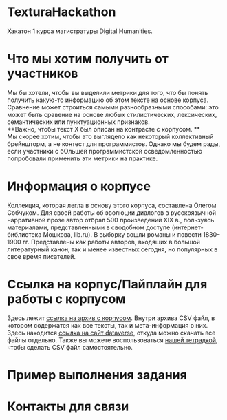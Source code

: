 # TexturaHackathon
Хакатон 1 курса магистратуры Digital Humanities.
# Что мы хотим получить от участников
Мы бы хотели, чтобы вы выделили метрики для того, что бы понять получить какую-то информацию об этом тексте на основе корпуса. Сравнение может строиться самыми разнообразными способами: это может быть сравение на основе любых стилистических, лексических, семантических или пунктуационных признаков.       
**Важно, чтобы текст Х был описан на контрасте с корпусом. **        
Мы скорее хотим, чтобы это выглядело как некоторый коллективный брейншторм, а не контест для программистов. Однако мы будем рады, если участники с бОльшей программистской осведомленностью попробовали применить эти метрики на практике.
# Информация о корпусе
Коллекция, которая легла в основу этого корпуса, составлена Олегом
Собчуком.  Для своей работы об эволюции диалогов в русскоязычной
нарративной прозе автор отбрал 500 произведений XIX в., пользуясь
материалами, представленными в сводобном доступе (интернет-библиотека
Мошкова, lib.ru). В выборку вошли романы и повести 1830–1900 гг.
Представлены как работы авторов, входящих в большой литературный
канон, так и менее известных сегодня, но популярных в свое время
писателей.
# Ссылка на корпус/Пайплайн для работы с корпусом
Здесь лежит [ссылка на архив с корпусом](https://drive.google.com/file/d/13ggzd8AnsSiucMYUAS6DKpEK5OmsPBf0/view?usp=sharing). Внутри архива CSV файл, в котором содержатся как все тексты, так и мета-информация о них.          
Здесь находится [ссылка на сайт dataverse](https://dataverse.pushdom.ru/dataset.xhtml?persistentId=doi:10.31860/openlit-2020.10-C004), откуда можно скачать все файлы отдельно. Также вы можете воспользоваться [нашей тетрадкой](https://colab.research.google.com/drive/1DETFfosUYclRLG_1LKvEh7-56Szi8L1r?usp=sharing), чтобы сделать CSV файл самостоятельно.
# Пример выполнения задания
# Контакты для связи
